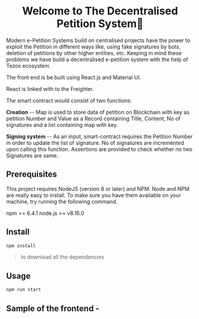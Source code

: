 
<h1 align="center">Welcome to The Decentralised Petition System👋</h1>

Modern e-Petition Systems build on centralised projects have the power to exploit the Petition in different ways like, using fake signatures by bots, deletion of petitions by other higher entities, etc. 
Keeping in mind these problems we have build a decentralised e-petition system with the help of Tezos ecosystem.

The front end is be built using React.js and Material UI.

React is linked with to the Freighter.

The smart contract would consist of two functions:

**Creation** -- Map is used to store data of petition on Blockchain with key as petition Number and Value as a Record containing Title, Content, No of signatures and a list containing map with key.

**Signing system** -- As an input, smart-contract requires the Petition Number in order to update the list of signature. No of signatures are incremented upon calling this function. Assertions are provided to check whether no two Signatures are same. 


## Prerequisites
This project requires NodeJS (version 8 or later) and NPM. Node and NPM are really easy to install. To make sure you have them available on your machine, try running the following command.

npm >= 6.4.1
node.js >= v8.16.0

##  Install

```sh
npm install
```
>to download all the dependencies

##  Usage

```sh
npm run start
```

<h2>Sample of the frontend -</h2>